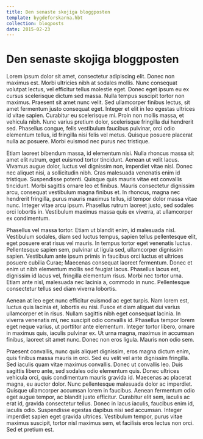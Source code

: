 ```yaml
---
title: Den senaste skojiga bloggposten
template: bygdeforskarna.hbt
collection: blogposts
date: 2015-02-23
---
```

Den senaste skojiga bloggposten
=============
Lorem ipsum dolor sit amet, consectetur adipiscing elit. Donec non maximus est. Morbi ultricies nibh at sodales mollis. Nunc consequat volutpat lectus, vel efficitur tellus molestie eget. Donec eget ipsum eu ex cursus scelerisque dictum sed massa. Nulla tempus suscipit tortor non maximus. Praesent sit amet nunc velit. Sed ullamcorper finibus lectus, sit amet fermentum justo consequat eget. Integer et elit in leo egestas ultrices id vitae sapien. Curabitur eu scelerisque mi. Proin non mollis massa, et vehicula nibh. Nunc varius pretium dolor, scelerisque fringilla dui hendrerit sed. Phasellus congue, felis vestibulum faucibus pulvinar, orci odio elementum tellus, id fringilla nisi felis vel metus. Quisque posuere placerat nulla ac posuere. Morbi euismod nec purus nec tristique.

Etiam laoreet bibendum massa, id elementum nisi. Nulla rhoncus massa sit amet elit rutrum, eget euismod tortor tincidunt. Aenean ut velit lacus. Vivamus augue dolor, luctus vel dignissim non, imperdiet vitae nisl. Donec nec aliquet nisi, a sollicitudin nibh. Cras malesuada venenatis enim id tristique. Suspendisse potenti. Quisque quis mauris vitae est convallis tincidunt. Morbi sagittis ornare leo et finibus. Mauris consectetur dignissim arcu, consequat vestibulum magna finibus et. In rhoncus, magna nec hendrerit fringilla, purus mauris maximus tellus, id tempor dolor massa vitae nunc. Integer vitae arcu ipsum. Phasellus rutrum laoreet justo, sed sodales orci lobortis in. Vestibulum maximus massa quis ex viverra, at ullamcorper ex condimentum.

Phasellus vel massa tortor. Etiam ut blandit enim, id malesuada nisl. Vestibulum sodales, diam sed luctus tempus, sapien tellus pellentesque elit, eget posuere erat risus vel mauris. In tempus tortor eget venenatis luctus. Pellentesque sapien sem, pulvinar ut ligula sed, ullamcorper dignissim sapien. Vestibulum ante ipsum primis in faucibus orci luctus et ultrices posuere cubilia Curae; Maecenas consequat laoreet fermentum. Donec et enim ut nibh elementum mollis sed feugiat lacus. Phasellus lacus est, dignissim id lacus vel, fringilla elementum risus. Morbi nec tortor urna. Etiam ante nisl, malesuada nec lacinia a, commodo in nunc. Pellentesque consectetur tellus sed diam viverra lobortis.

Aenean at leo eget nunc efficitur euismod ac eget turpis. Nam lorem est, luctus quis lacinia et, lobortis eu nisi. Fusce et diam aliquet dui varius ullamcorper et in risus. Nullam sagittis nibh eget consequat lacinia. In viverra venenatis mi, nec suscipit odio convallis id. Phasellus tempor lorem eget neque varius, ut porttitor ante elementum. Integer tortor libero, ornare in maximus quis, iaculis pulvinar ex. Ut urna magna, maximus in accumsan finibus, laoreet sit amet nunc. Donec non eros ligula. Mauris non odio sem.

Praesent convallis, nunc quis aliquet dignissim, eros magna dictum enim, quis finibus massa mauris in orci. Sed eu velit vel ante dignissim fringilla. Sed iaculis quam vitae maximus convallis. Donec ut convallis leo. Duis sagittis libero ante, sed sodales odio elementum quis. Donec ultrices vehicula orci, quis condimentum mauris gravida id. Maecenas ac placerat magna, eu auctor dolor. Nunc pellentesque malesuada dolor ac imperdiet. Quisque ullamcorper accumsan lorem in faucibus. Aenean fermentum odio eget augue tempor, ac blandit justo efficitur. Curabitur elit sem, iaculis ac erat id, gravida consectetur tellus. Donec in lacus iaculis, faucibus enim id, iaculis odio. Suspendisse egestas dapibus nisi sed accumsan. Integer imperdiet sapien eget gravida ultrices. Vestibulum tempor, purus vitae maximus suscipit, tortor nisl maximus sem, et facilisis eros lectus non orci. Sed et pretium est.